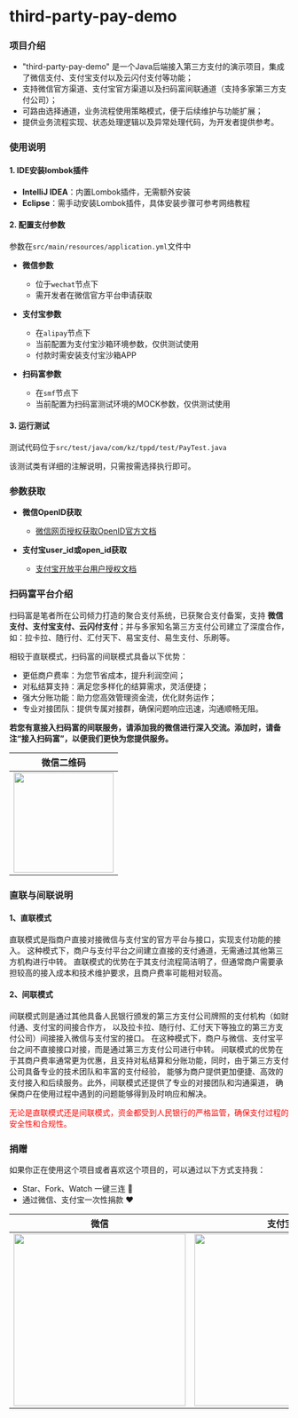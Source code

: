 # third-party-pay-demo

### 项目介绍
- "third-party-pay-demo" 是一个Java后端接入第三方支付的演示项目，集成了微信支付、支付宝支付以及云闪付支付等功能；
- 支持微信官方渠道、支付宝官方渠道以及扫码富间联通道（支持多家第三方支付公司）；
- 可路由选择通道，业务流程使用策略模式，便于后续维护与功能扩展；
- 提供业务流程实现、状态处理逻辑以及异常处理代码，为开发者提供参考。

### 使用说明
#### 1. IDE安装lombok插件
- **IntelliJ IDEA**：内置Lombok插件，无需额外安装
- **Eclipse**：需手动安装Lombok插件，具体安装步骤可参考网络教程


#### 2. 配置支付参数

参数在```src/main/resources/application.yml```文件中

- **微信参数**
  - 位于```wechat```节点下
  - 需开发者在微信官方平台申请获取


- **支付宝参数**
  - 在```alipay```节点下
  - 当前配置为支付宝沙箱环境参数，仅供测试使用
  - 付款时需安装支付宝沙箱APP


- **扫码富参数**
  - 在```smf```节点下
  - 当前配置为扫码富测试环境的MOCK参数，仅供测试使用

#### 3. 运行测试

测试代码位于```src/test/java/com/kz/tppd/test/PayTest.java```

该测试类有详细的注解说明，只需按需选择执行即可。

### 参数获取

- **微信OpenID获取**
  - [微信网页授权获取OpenID官方文档](https://developers.weixin.qq.com/doc/offiaccount/OA_Web_Apps/Wechat_webpage_authorization.html)


- **支付宝user_id或open_id获取**
  - [支付宝开放平台用户授权文档](https://opendocs.alipay.com/mini/api/openapi-authorize?pathHash=22642781)




### 扫码富平台介绍

扫码富是笔者所在公司倾力打造的聚合支付系统，已获聚合支付备案，支持 **微信支付、支付宝支付、云闪付支付**；并与多家知名第三方支付公司建立了深度合作，
如：拉卡拉、随行付、汇付天下、易宝支付、易生支付、乐刷等。

相较于直联模式，扫码富的间联模式具备以下优势：
- 更低商户费率：为您节省成本，提升利润空间；
- 对私结算支持：满足您多样化的结算需求，灵活便捷；
- 强大分账功能：助力您高效管理资金流，优化财务运作；
- 专业对接团队：提供专属对接群，确保问题响应迅速，沟通顺畅无阻。

**若您有意接入扫码富的间联服务，请添加我的微信进行深入交流。添加时，请备注“接入扫码富”，以便我们更快为您提供服务。**

| 微信二维码                                                                              |  
|:--:|  
|<img src="https://www.helloimg.com/i/2024/11/06/672b5ea5d7976.png" width=180/> |


### 直联与间联说明

#### 1、直联模式
直联模式是指商户直接对接微信与支付宝的官方平台与接口，实现支付功能的接入。
这种模式下，商户与支付平台之间建立直接的支付通道，无需通过其他第三方机构进行中转。
直联模式的优势在于其支付流程简洁明了，但通常商户需要承担较高的接入成本和技术维护要求，且商户费率可能相对较高。

#### 2、间联模式
间联模式则是通过其他具备人民银行颁发的第三方支付公司牌照的支付机构（如财付通、支付宝的间接合作方，
以及拉卡拉、随行付、汇付天下等独立的第三方支付公司）间接接入微信与支付宝的接口。
在这种模式下，商户与微信、支付宝平台之间不直接接口对接，而是通过第三方支付公司进行中转。
间联模式的优势在于其商户费率通常更为优惠，且支持对私结算和分账功能，同时，由于第三方支付公司具备专业的技术团队和丰富的支付经验，
能够为商户提供更加便捷、高效的支付接入和后续服务。此外，间联模式还提供了专业的对接团队和沟通渠道，
确保商户在使用过程中遇到的问题能够得到及时响应和解决。

<span style="color:red">无论是直联模式还是间联模式，资金都受到人民银行的严格监管，确保支付过程的安全性和合规性。</span>

### 捐赠 

如果你正在使用这个项目或者喜欢这个项目的，可以通过以下方式支持我：

- Star、Fork、Watch 一键三连 🚀
- 通过微信、支付宝一次性捐款 ❤


| 微信   | 支付宝 |  
| :--: | :--: |  
| <img src="https://www.helloimg.com/i/2024/10/23/6718ebc33da13.png" width=310/> | <img src="https://www.helloimg.com/i/2024/10/23/6718ebc5e1d34.png" width=310/> |
